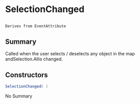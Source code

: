 # SelectionChanged

## 
```c#
Derives from EventAttribute
```

## Summary

Called when the user selects / deselects any object in the map andSelection.Allis changed.
## Constructors

```c#
SelectionChanged( ) 
```
No Summary
